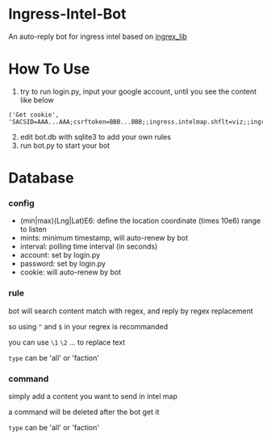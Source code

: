 # Ingress-Intel-Bot

An auto-reply bot for ingress intel based on [ingrex_lib](https://github.com/blackgear/ingrex_lib)

# How To Use

1. try to run login.py, input your google account, until you see the content like below
```
('Get cookie', 'SACSID=AAA...AAA;csrftoken=BBB...BBB;;ingress.intelmap.shflt=viz;;ingress.intelmap.lat=0;;ingress.intelmap.lng=0;;ingress.intelmap.zoom=16;')
```
2. edit bot.db with sqlite3 to add your own rules
3. run bot.py to start your bot

# Database

### config

- (min|max)(Lng|Lat)E6: define the location coordinate (times 10e6) range to listen
- mints: minimum timestamp, will auto-renew by bot
- interval: polling time interval (in seconds)
- account: set by login.py
- password: set by login.py
- cookie: will auto-renew by bot

### rule

bot will search content match with regex, and reply by regex replacement

so using `^` and `$` in your regrex is recommanded

you can use `\1` `\2` ... to replace text

`type` can be 'all' or 'faction' 

### command

simply add a content you want to send in intel map

a command will be deleted after the bot get it

`type` can be 'all' or 'faction' 
